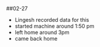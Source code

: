 ##02-27 
- Lingesh recorded data for this 
- started machine around 1:50 pm 
- left home around 3pm
- came back home 